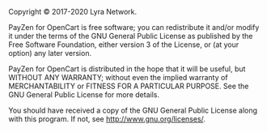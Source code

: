 Copyright © 2017-2020 Lyra Network.

PayZen for OpenCart is free software; you can redistribute it and/or modify 
it under the terms of the GNU General Public License as published by
the Free Software Foundation, either version 3 of the License, or
 (at your option) any later version.

PayZen for OpenCart is distributed in the hope that it will be useful,
but WITHOUT ANY WARRANTY; without even the implied warranty of
MERCHANTABILITY or FITNESS FOR A PARTICULAR PURPOSE.  See the
GNU General Public License for more details.

You should have received a copy of the GNU General Public License
along with this program. If not, see <http://www.gnu.org/licenses/>.